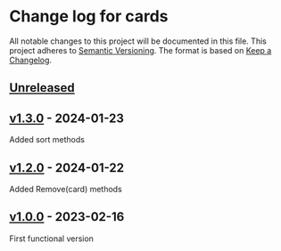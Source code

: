 # Change log for cards
All notable changes to this project will be documented in this file.
This project adheres to [Semantic Versioning].
The format is based on [Keep a Changelog].
	
## [Unreleased]

## [v1.3.0] - 2024-01-23
Added sort methods

## [v1.2.0] - 2024-01-22
Added Remove(card) methods

## [v1.0.0] - 2023-02-16
First functional version

[Semantic Versioning]: http://semver.org
[Keep a Changelog]: http://keepachangelog.com
[Unreleased]: https://github.com/philhanna/cards/compare/v1.3.0..HEAD
[v1.3.0]: https://github.com/philhanna/cards/compare/v1.2.1..v1.3.0
[v1.2.1]: https://github.com/philhanna/cards/compare/v1.2.0..v1.2.1
[v1.2.0]: https://github.com/philhanna/cards/compare/v1.1.1..v1.2.0
[v1.1.1]: https://github.com/philhanna/cards/compare/v1.1.0..v1.1.1
[v1.1.0]: https://github.com/philhanna/cards/compare/v1.0.1..v1.1.0
[v1.0.1]: https://github.com/philhanna/cards/compare/v1.0.0..v1.0.1
[v1.0.0]: https://github.com/philhanna/cards/compare/v0.1.1..v1.0.0
[v0.1.1]: https://github.com/philhanna/cards/compare/v0.1.0..v0.1.1
[v0.1.0]: https://github.com/philhanna/cards/compare/ef5db44..v0.1.0
